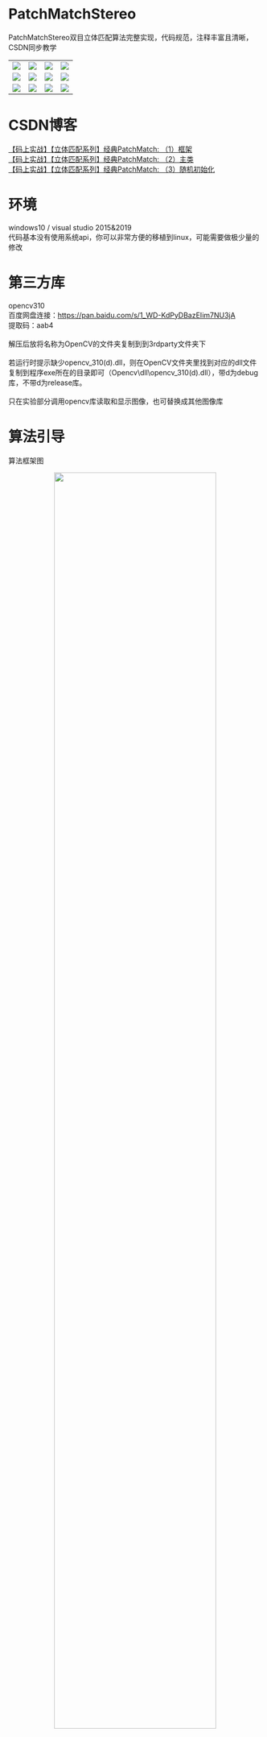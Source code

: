 # PatchMatchStereo
PatchMatchStereo双目立体匹配算法完整实现，代码规范，注释丰富且清晰，CSDN同步教学

<table>
    <tr>
        <td ><center><img src="https://github.com/ethan-li-coding/PatchMatchStereo/blob/master/Data/Cone/im2.png"></center></td>
        <td ><center><img src="https://github.com/ethan-li-coding/PatchMatchStereo/blob/master/Data/Cone/im6.png"></center></td>
        <td ><center><img src="https://github.com/ethan-li-coding/PatchMatchStereo/blob/master/doc/exp/res/cone-d.png"></center></td>
        <td ><center><img src="https://github.com/ethan-li-coding/PatchMatchStereo/blob/master/doc/exp/res/cone-c.png"></center></td>
    </tr>
    <tr>
        <td ><center><img src="https://github.com/ethan-li-coding/PatchMatchStereo/blob/master/Data/Reindeer/view1.png"></center></td>
        <td ><center><img src="https://github.com/ethan-li-coding/PatchMatchStereo/blob/master/Data/Reindeer/view5.png"></center></td>
        <td ><center><img src="https://github.com/ethan-li-coding/PatchMatchStereo/blob/master/doc/exp/res/reindeer-d.png"></center></td>
        <td ><center><img src="https://github.com/ethan-li-coding/PatchMatchStereo/blob/master/doc/exp/res/reindeer-c.png"></center></td>
    </tr>
    <tr>
        <td ><center><img src="https://github.com/ethan-li-coding/PatchMatchStereo/blob/master/Data/Piano/im0.png"></center></td>
        <td ><center><img src="https://github.com/ethan-li-coding/PatchMatchStereo/blob/master/Data/Piano/im1.png"></center></td>
        <td ><center><img src="https://github.com/ethan-li-coding/PatchMatchStereo/blob/master/doc/exp/res/piano-d.png"></center></td>
        <td ><center><img src="https://github.com/ethan-li-coding/PatchMatchStereo/blob/master/doc/exp/res/piano-c.png"></center></td>
    </tr>
<table>
  
# CSDN博客
[【码上实战】【立体匹配系列】经典PatchMatch: （1）框架](https://ethanli.blog.csdn.net/article/details/107192399)
<br>[【码上实战】【立体匹配系列】经典PatchMatch: （2）主类](https://blog.csdn.net/rs_lys/article/details/107251788)
<br>[【码上实战】【立体匹配系列】经典PatchMatch: （3）随机初始化](https://blog.csdn.net/rs_lys/article/details/107271430)

# 环境
windows10 / visual studio 2015&2019
<br>代码基本没有使用系统api，你可以非常方便的移植到linux，可能需要做极少量的修改

# 第三方库
opencv310
<br>
百度网盘连接：https://pan.baidu.com/s/1_WD-KdPyDBazEIim7NU3jA 
<br>
提取码：aab4
<br><br>
解压后放将名称为OpenCV的文件夹复制到到3rdparty文件夹下
<br><br>若运行时提示缺少opencv_310(d).dll，则在OpenCV文件夹里找到对应的dll文件复制到程序exe所在的目录即可（Opencv\dll\opencv_310(d).dll），带d为debug库，不带d为release库。
<br><br>
只在实验部分调用opencv库读取和显示图像，也可替换成其他图像库

# 算法引导
算法框架图
<div align=center>
<img src="https://github.com/ethan-li-coding/PatchMatchStereo/blob/master/doc/exp/%E7%AE%97%E6%B3%95%E6%A1%86%E6%9E%B6.png" width=80%>
</div>
<br/>代码框架图<br/>
<div align=center>
<img src="https://github.com/ethan-li-coding/PatchMatchStereo/blob/master/doc/exp/%E4%BB%A3%E7%A0%81%E6%A1%86%E6%9E%B6.png" width=60%>
</div>

## 备注
<b>算法优点</b>：效果好，内存占用低
<br><b>算法缺点</b>：效率低，速度比较慢，不建议跑大图，建议跑个小图看看效果（Release模式）。如果设置为前端平行窗口（PatchMatchStereo为倾斜窗口时效果最好），则速度会更快，如下：
>pms_option.is_fource_fpw = true;

## 论文
Bleyer M, Rhemann C, Rother C. <b>PatchMatch Stereo-Stereo Matching with Slanted Support Windows</b>[C]. British Machine Vision Conference 2011. 2011.

## Github图片不显示的解决办法
修改hosts

C:\Windows\System32\drivers\etc\hosts

在文件末尾添加：

``` cpp
# GitHub Start 
192.30.253.112    github.com 
192.30.253.119    gist.github.com
151.101.184.133    assets-cdn.github.com
151.101.184.133    raw.githubusercontent.com
151.101.184.133    gist.githubusercontent.com
151.101.184.133    cloud.githubusercontent.com
151.101.184.133    camo.githubusercontent.com
151.101.184.133    avatars0.githubusercontent.com
151.101.184.133    avatars1.githubusercontent.com
151.101.184.133    avatars2.githubusercontent.com
151.101.184.133    avatars3.githubusercontent.com
151.101.184.133    avatars4.githubusercontent.com
151.101.184.133    avatars5.githubusercontent.com
151.101.184.133    avatars6.githubusercontent.com
151.101.184.133    avatars7.githubusercontent.com
151.101.184.133    avatars8.githubusercontent.com
 
 # GitHub End
```
